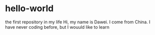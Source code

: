 # hello-world
the first repository in my life
Hi, my name is Dawei. I come from China.
I have never coding before, but I wouuld like to learn
